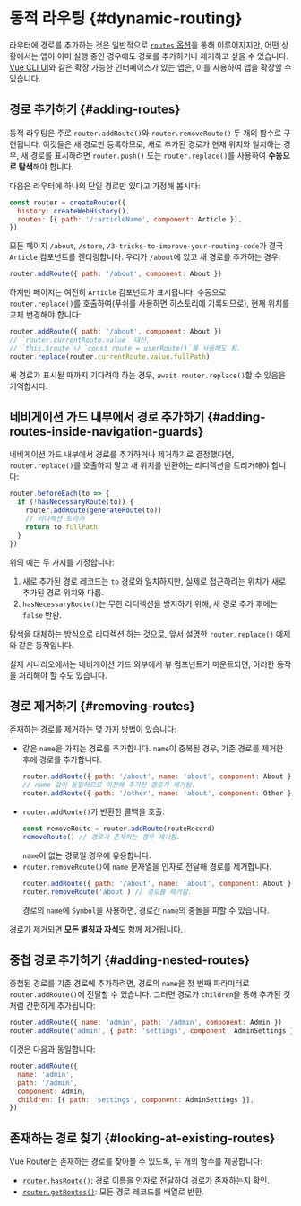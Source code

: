 # 동적 라우팅 {#dynamic-routing}

라우터에 경로를 추가하는 것은 일반적으로 [`routes` 옵션](/api/interfaces/RouterOptions.md#routes)을 통해 이루어지지만,
어떤 상황에서는 앱이 이미 실행 중인 경우에도 경로를 추가하거나 제거하고 싶을 수 있습니다.
[Vue CLI UI](https://cli.vuejs.org/dev-guide/ui-api.html)와 같은 확장 가능한 인터페이스가 있는 앱은,
이를 사용하여 앱을 확장할 수 있습니다.

## 경로 추가하기 {#adding-routes}

동적 라우팅은 주로 `router.addRoute()`와 `router.removeRoute()` 두 개의 함수로 구현됩니다.
이것들은 새 경로만 등록하므로,
새로 추가된 경로가 현재 위치와 일치하는 경우,
새 경로를 표시하려면 `router.push()` 또는 `router.replace()`를 사용하여 **수동으로 탐색**해야 합니다.

다음은 라우터에 하나의 단일 경로만 있다고 가정해 봅시다:

```js
const router = createRouter({
  history: createWebHistory(),
  routes: [{ path: '/:articleName', component: Article }],
})
```

모든 페이지 `/about`, `/store`, `/3-tricks-to-improve-your-routing-code`가 결국 `Article` 컴포넌트를 렌더링합니다.
우리가 `/about`에 있고 새 경로를 추가하는 경우:

```js
router.addRoute({ path: '/about', component: About })
```

하지만 페이지는 여전히 `Article` 컴포넌트가 표시됩니다.
수동으로 `router.replace()`를 호출하여(푸쉬를 사용하면 히스토리에 기록되므로),
현재 위치를 교체 변경해야 합니다:

```js
router.addRoute({ path: '/about', component: About })
// `router.currentRoute.value` 대신,
// `this.$route`나 `const route = userRoute()`를 사용해도 됨.
router.replace(router.currentRoute.value.fullPath)
```

새 경로가 표시될 때까지 기다려야 하는 경우, `await router.replace()`할 수 있음을 기억합시다.

## 네비게이션 가드 내부에서 경로 추가하기 {#adding-routes-inside-navigation-guards}

네비게이션 가드 내부에서 경로를 추가하거나 제거하기로 결정했다면,
`router.replace()`를 호출하지 말고 새 위치를 반환하는 리디렉션을 트리거해야 합니다:

```js
router.beforeEach(to => {
  if (!hasNecessaryRoute(to)) {
    router.addRoute(generateRoute(to))
    // 리디렉션 트리거
    return to.fullPath
  }
})
```

위의 예는 두 가지를 가정합니다:
1. 새로 추가된 경로 레코드는 `to` 경로와 일치하지만,
  실제로 접근하려는 위치가 새로 추가된 경로 위치와 다름.
2. `hasNecessaryRoute()`는 무한 리디렉션을 방지하기 위해, 새 경로 추가 후에는 `false` 반환.

탐색을 대체하는 방식으로 리디렉션 하는 것으로,
앞서 설명한 `router.replace()` 예제와 같은 동작입니다.

실제 시나리오에서는 네비게이션 가드 외부에서 뷰 컴포넌트가 마운트되면,
이러한 동작을 처리해야 할 수도 있습니다.

## 경로 제거하기 {#removing-routes}

존재하는 경로를 제거하는 몇 가지 방법이 있습니다:

- 같은 `name`을 가지는 경로를 추가합니다.
  `name`이 중복될 경우,
  기존 경로를 제거한 후에 경로를 추가합니다.
  ```js
  router.addRoute({ path: '/about', name: 'about', component: About })
  // name 값이 동일하므로 이전에 추가한 경로가 제거됨.
  router.addRoute({ path: '/other', name: 'about', component: Other })
  ```
- `router.addRoute()`가 반환한 콜백을 호출:
  ```js
  const removeRoute = router.addRoute(routeRecord)
  removeRoute() // 경로가 존재하는 경우 제거함.
  ```
  `name`이 없는 경로일 경우에 유용합니다.
- `router.removeRoute()`에 `name` 문자열을 인자로 전달해 경로를 제거합니다.
  ```js
  router.addRoute({ path: '/about', name: 'about', component: About })
  router.removeRoute('about') // 경로를 제거함.
  ```
  경로의 `name`에 `Symbol`을 사용하면, 경로간 `name`의 충돌을 피할 수 있습니다.

경로가 제거되면 **모든 별칭과 자식**도 함께 제거됩니다.

## 중첩 경로 추가하기 {#adding-nested-routes}

중첩된 경로를 기존 경로에 추가하려면,
경로의 `name`을 첫 번째 파라미터로 `router.addRoute()`에 전달할 수 있습니다.
그러면 경로가 `children`을 통해 추가된 것처럼 간편하게 추가됩니다:

```js
router.addRoute({ name: 'admin', path: '/admin', component: Admin })
router.addRoute('admin', { path: 'settings', component: AdminSettings })
```

이것은 다음과 동일합니다:

```js
router.addRoute({
  name: 'admin',
  path: '/admin',
  component: Admin,
  children: [{ path: 'settings', component: AdminSettings }],
})
```

## 존재하는 경로 찾기 {#looking-at-existing-routes}

Vue Router는 존재하는 경로를 찾아볼 수 있도록,
두 개의 함수를 제공합니다:

- [`router.hasRoute()`](/api/interfaces/Router.md#hasroute): 경로 이름을 인자로 전달하여 경로가 존재하는지 확인.
- [`router.getRoutes()`](/api/interfaces/Router.md#getroutes): 모든 경로 레코드를 배열로 반환.
